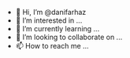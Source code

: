 - 👋 Hi, I’m @danifarhaz
- 👀 I’m interested in ...
- 🌱 I’m currently learning ...
- 💞️ I’m looking to collaborate on ...
- 📫 How to reach me ...

<!---
danifarhaz/danifarhaz is a ✨ special ✨ repository because its `README.md` (this file) appears on your GitHub profile.
You can click the Preview link to take a look at your changes.
--->
